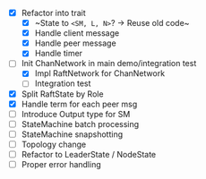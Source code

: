 * [x] Refactor into trait
    - [x] ~State to `<SM, L, N>`? -> Reuse old code~
    - [x] Handle client message
    - [x] Handle peer message
    - [x] Handle timer
* [ ] Init ChanNetwork in main demo/integration test
    - [x] Impl RaftNetwork for ChanNetwork
    - [ ] Integration test
* [x] Split RaftState by Role
* [x] Handle term for each peer msg
* [ ] Introduce Output type for SM
* [ ] StateMachine batch processing
* [ ] StateMachine snapshotting
* [ ] Topology change
* [ ] Refactor to LeaderState / NodeState
* [ ] Proper error handling
